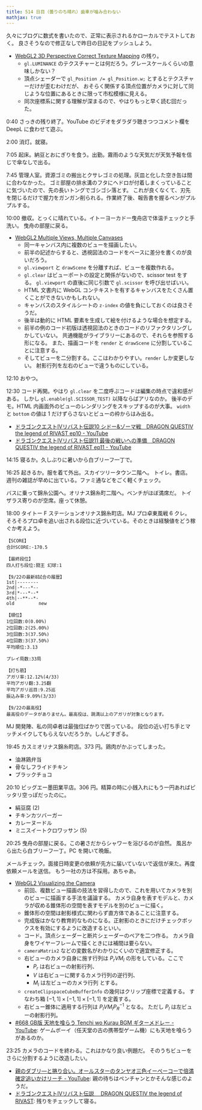 ```yaml
---
title: 514 日目（曇りのち晴れ）歯車が噛み合わない
mathjax: true
---
```


久々にブログに数式を書いたので、正常に表示されるかローカルでテストしておく。
良さそうなので修正なしで昨日の日記をプッシュしよう。

* [WebGL2 3D Perspective Correct Texture Mapping](https://webgl2fundamentals.org/webgl/lessons/webgl-3d-perspective-correct-texturemapping.html)
  の残り。
  * `gl.LUMINANCE` のテクスチャーとは何だろう。グレースケールくらいの意味しかない？
  * 頂点シェーダーで `gl_Position /= gl_Position.w;` とするとテクスチャーだけが歪むわけだが、
    おそらく関係する頂点位置がカメラに対して同じような位置にあるときに限って市松模様に見える。
  * 同次座標系に関する理解が深まるので、やはりもっと早く読む回だった。

0:40 さっきの残り終了。YouTube のビデオをダラダラ聴きつつコメント欄を DeepL に食わせて遊ぶ。

2:00 消灯。就寝。

7:05 起床。納豆とおにぎりを食う。出勤。霧雨のような天気だが天気予報を信じで傘なしで出る。

7:45 管理人室。資源ゴミの搬出とクサレゴミの処理。灰皿と化した空き缶は間に合わなかった。
ゴミ部屋の排水溝のフタにヘドロが付着しまくっていることに気づいたので、先の長いトングでゴシゴシ落とす。
これが良くなくて、刃先を閉じるだけで握力をガンガン削られる。作業終了後、報告書を握るペンがプルプルする。

10:00 撤収。とっくに晴れている。イトーヨーカドー曳舟店で体温チェックと手洗い。
曳舟の部屋に戻る。

* [WebGL2 Multiple Views, Multiple Canvases](https://webgl2fundamentals.org/webgl/lessons/webgl-multiple-views.html)
  * 同一キャンバス内に複数のビューを描画したい。
  * 前半の記述からすると、透視図法のコードをベースに差分を書くのが良いだろう。
  * `gl.viewport` と `drawScene` を分離すれば、ビューを複数作れる。
  * `gl.clear` はビューポートの設定と関係がないので、scissor test をする。
    `gl.viewport` の直後に同じ引数で `gl.scissor` を呼び出せばいい。
  * HTML 文書内に WebGL コンテキストを有するキャンバスをたくさん置くことができないかもしれない。
  * キャンバスのスタイルシートの `z-index` の値を負にしておくのは良さそうだ。
  * 後半は動的に HTML 要素を生成して絵を付けるような場合を想定する。
  * 前半の例のコード初版は透視図法のときのコードのリファクタリングしかしていない。
    共通機能がライブラリーにあるので、それらを参照する形になる。
    また、描画コードを `render` と `drawScene` に分割していることに注意する。
  * そしてビューを二分割する。ここはわかりやすい。`render` しか変更しない。
    射影行列を左右のビューで違うものにしている。

12:10 おやつ。

12:30 コード再開。やはり `gl.clear` を二度呼ぶコードは編集の時点で違和感がある。
しかし `gl.enable(gl.SCISSOR_TEST)` 以降ならばアリなのか。
後半のデモ。HTML 内画面外のビューのレンダリングをスキップするのが大事。
`width` と `bottom` の値は 1 だけずらさないとビューの枠からはみ出る。

* [ドラゴンクエストⅣリバスト伝説10 シドー&amp;ゾーマ戦　DRAGON QUESTⅣ the legend of RIVAST ep10 - YouTube](https://www.youtube.com/watch?v=leAx69fqk90)
* [ドラゴンクエストⅣリバスト伝説11 最後の戦いへの準備　DRAGON QUESTⅣ the legend of RIVAST ep11 - YouTube](https://www.youtube.com/watch?v=rBjMwJPIGLg)

14:15 寝るか。久しぶりに暑いから白ブリーフ一丁で。

16:25 起きるか。服を着て外出。スカイツリータウン二階へ。
トイレ。書店。週刊の雑誌が早めに出ている。ファミ通などをごく軽くチェック。

バスに乗って錦糸公園へ。オリナス錦糸町二階へ。ベンチがほぼ満席だ。
トイザラス寄りのが空席。座って休憩。

18:00 タイトー F ステーションオリナス錦糸町店。MJ プロ卓東風戦 6 クレ。
そろそろプロ卓を追い出される段位に近づいている。そのときは経験値をどう稼ぐか考えよう。

```text
【SCORE】
合計SCORE:-170.5

【最終段位】
四人打ち段位:闘王 幻球:1

【9/22の最新8試合の履歴】
1st|--------
2nd|-*---*--
3rd|*---*--*
4th|--**--*-
old         new

【順位】
1位回数:0(0.00%)
2位回数:2(25.00%)
3位回数:3(37.50%)
4位回数:3(37.50%)
平均順位:3.13

プレイ局数:33局

【打ち筋】
アガリ率:12.12%(4/33)
平均アガリ翻:3.25翻
平均アガリ巡目:9.25巡
振込み率:9.09%(3/33)

【9/22の最高役】
最高役のデータがありません。最高役は、跳満以上のアガリが対象となります。
```

MJ 開発陣、私の同卓者は最強位ばかりで困っている。
段位の近い打ち手とマッチメイクしてもらえないだろうか。しんどすぎる。

19:45 カスミオリナス錦糸町店。373 円。鶏肉がかぶってしまった。

* 油淋鶏弁当
* 骨なしフライドチキン
* ブラックチョコ

20:10 ビッグエー墨田業平店。306 円。精算の時に小銭入れにもう一円あればピッタリ空っぽだったのに。

* 絹豆腐 (2)
* チキンカツバーガー
* カレーヌードル
* ミニスイートクロワッサン (5)

20:25 曳舟の部屋に戻る。この暑さだからシャワーを浴びるのが自然。
風呂から出たら白ブリーフ一丁。PC を開いて晩飯。

メールチェック。面接日時変更の依頼が先方に届いていないで返信が来た。再度依頼メールを送信。
もう一社の方は不採用。あちゃあ。

* [WebGL2 Visualizing the Camera](https://webgl2fundamentals.org/webgl/lessons/webgl-visualizing-the-camera.html)
  * 前回、複数ビュー描画の技法を習得したので、これを用いてカメラを別のビューに描画する手法を議論する。
    カメラ自身を表すモデルと、カメラが収める錐体形の空間を表すモデルを別のビューに描く。
  * 錐体形の空間は射影様式に関わらず直方体であることに注意する。
  * 完成版はかなり教育的なものになる。正射影のときにだけチェックボックスを有効にするように改造するといい。
  * コード。頂点シェーダーと断片シェーダーのペアを二つ作る。
    カメラ自身をワイヤーフレームで描くときには補間は要らない。
  * `cameraMatrix2` などの変数名がわかりにくいので適宜修正する。
  * 右ビューのカメラ自身に施す行列は $P_r V M_l$ の形をしている。ここで
    * $P_r$ は右ビューの射影行列、
    * $V$ は右ビューに関するカメラ行列の逆行列、
    * $M_l$ は左ビューのカメラ行列
    とする。
  * `createClipspaceCubeBufferInfo` の幾何はクリップ座標で定義する。
    すなわち箱 ${[-1, 1] \times [-1, 1] \times [-1, 1]}$ を定義する。
  * 右ビュー錐体に適用する行列は ${ P_l V M_l P_R^{-1} }$ となる。
    ただし $P_l$ は左ビューの射影行列。
* [&#x23;668 GB版 天地を喰らう Tenchi wo Kurau BGM ギターメドレー - YouTube](https://www.youtube.com/watch?v=pfra_hh6TQs):
  ゲームボーイ（任天堂の古の携帯型ゲーム機）にも天地を喰らうがあるのか。

23:25 カメラのコードを終わる。これはかなり良い例題だ。
そのうちビューをさらに分割するように改造したい。

* [親のダブリ―と捲り合い。オールスターのタンヤオ三色イーペーコーで倍満確定追いかけリーチ - YouTube](https://www.youtube.com/watch?v=8Q9zQpvIMM0):
  親の待ちはペンチャンとかそんな感じのようだ。
* [ドラゴンクエストⅣリバスト伝説 　DRAGON QUESTⅣ the legend of RIVAST](https://www.youtube.com/playlist?list=PLJ_LZH6EiQ41um5GRsQmrmn80bm1LUULT): 残りをチェックして寝る。
